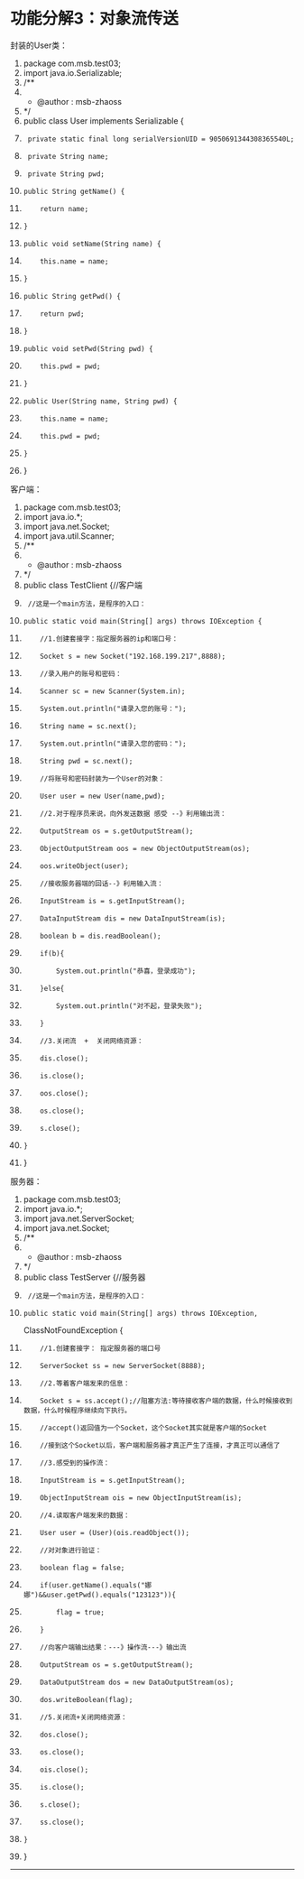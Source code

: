 ﻿
# 功能分解3：对象流传送

封装的User类： 

1.  package com.msb.test03;
2.  import java.io.Serializable;
3.  /**
4.   * @author : msb-zhaoss
5.   */
6.  public class User implements Serializable {
7.      private static final long serialVersionUID = 9050691344308365540L;
8.      private String name;
9.      private String pwd;
10.     public String getName() {
11.         return name;
12.     }
13.     public void setName(String name) {
14.         this.name = name;
15.     }
16.     public String getPwd() {
17.         return pwd;
18.     }
19.     public void setPwd(String pwd) {
20.         this.pwd = pwd;
21.     }
22.     public User(String name, String pwd) {
23.         this.name = name;
24.         this.pwd = pwd;
25.     }
26. }

 




客户端： 

1.  package com.msb.test03;
2.  import java.io.*;
3.  import java.net.Socket;
4.  import java.util.Scanner;
5.  /**
6.   * @author : msb-zhaoss
7.   */
8.  public class TestClient {//客户端
9.      //这是一个main方法，是程序的入口：
10.     public static void main(String[] args) throws IOException {
11.         //1.创建套接字：指定服务器的ip和端口号：
12.         Socket s = new Socket("192.168.199.217",8888);
13.         //录入用户的账号和密码：
14.         Scanner sc = new Scanner(System.in);
15.         System.out.println("请录入您的账号：");
16.         String name = sc.next();
17.         System.out.println("请录入您的密码：");
18.         String pwd = sc.next();
19.         //将账号和密码封装为一个User的对象：
20.         User user = new User(name,pwd);
21.         //2.对于程序员来说，向外发送数据 感受 --》利用输出流：
22.         OutputStream os = s.getOutputStream();
23.         ObjectOutputStream oos = new ObjectOutputStream(os);
24.         oos.writeObject(user);
25.         //接收服务器端的回话--》利用输入流：
26.         InputStream is = s.getInputStream();
27.         DataInputStream dis = new DataInputStream(is);
28.         boolean b = dis.readBoolean();
29.         if(b){
30.             System.out.println("恭喜，登录成功");
31.         }else{
32.             System.out.println("对不起，登录失败");
33.         }
34.         //3.关闭流  +  关闭网络资源：
35.         dis.close();
36.         is.close();
37.         oos.close();
38.         os.close();
39.         s.close();
40.     }
41. }

 

服务器： 

1.  package com.msb.test03;
2.  import java.io.*;
3.  import java.net.ServerSocket;
4.  import java.net.Socket;
5.  /**
6.   * @author : msb-zhaoss
7.   */
8.  public class TestServer {//服务器
9.      //这是一个main方法，是程序的入口：
10.     public static void main(String[] args) throws IOException,
    ClassNotFoundException {
11.         //1.创建套接字： 指定服务器的端口号
12.         ServerSocket ss = new ServerSocket(8888);
13.         //2.等着客户端发来的信息：
14.         Socket s = ss.accept();//阻塞方法:等待接收客户端的数据，什么时候接收到数据，什么时候程序继续向下执行。
15.         //accept()返回值为一个Socket，这个Socket其实就是客户端的Socket
16.         //接到这个Socket以后，客户端和服务器才真正产生了连接，才真正可以通信了
17.         //3.感受到的操作流：
18.         InputStream is = s.getInputStream();
19.         ObjectInputStream ois = new ObjectInputStream(is);
20.         //4.读取客户端发来的数据：
21.         User user = (User)(ois.readObject());
22.         //对对象进行验证：
23.         boolean flag = false;
24.         if(user.getName().equals("娜娜")&&user.getPwd().equals("123123")){
25.             flag = true;
26.         }
27.         //向客户端输出结果：---》操作流---》输出流
28.         OutputStream os = s.getOutputStream();
29.         DataOutputStream dos = new DataOutputStream(os);
30.         dos.writeBoolean(flag);
31.         //5.关闭流+关闭网络资源：
32.         dos.close();
33.         os.close();
34.         ois.close();
35.         is.close();
36.         s.close();
37.         ss.close();
38.     }
39. }

 




































------------------------------------------------------------

